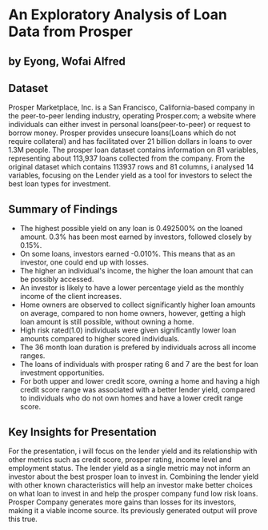 # An Exploratory Analysis of Loan Data from Prosper
## by Eyong, Wofai Alfred


## Dataset

Prosper Marketplace, Inc. is a San Francisco, California-based company in the peer-to-peer lending industry, operating Prosper.com; a website where individuals can either invest in personal loans(peer-to-peer) or request to borrow money. Prosper provides unsecure loans(Loans which do not require collateral) and has facilitated over 21 billion dollars in loans to over 1.3M people. 
The prosper loan dataset contains information on 81 variables, representing about 113,937 loans collected from the company. From the original dataset which contains 113937 rows and 81 columns, i analysed 14 variables, focusing on the Lender yield as a tool for investors to select the best loan types for investment.

## Summary of Findings


- The highest possible yield on any loan is 0.492500% on the loaned amount. 0.3% has been most earned by investors, followed closely by 0.15%.
- On some loans, investors earned -0.010%. This means that as an investor, one could end up with losses. 
- The higher an individual's income, the higher the loan amount that can be possibly accessed.
- An investor is likely to have a lower percentage yield as the monthly income of the client increases.
- Home owners are observed to collect significantly higher loan amounts on average, compared to non home owners, however, getting a high loan amount is still possible, without owning a home.
- High risk rated(1.0) individuals were given significantly lower loan amounts compared to higher scored individuals.
- The 36 month loan duration is prefered by individuals across all income ranges.
- The loans of individuals with prosper rating 6 and 7 are the best for loan investment opportunities.
- For both upper and lower credit score, owning a home and having a high credit score range was associated with a better lender yield, compared to individuals who do not own homes and have a lower credit range score.



## Key Insights for Presentation

For the presentation, i will focus on the lender yield and its relationship with other metrics such as credit score, prosper rating, income level and employment status. The lender yield as a single metric may not inform an investor about the best prosper loan to invest in. Combining the lender yield with other known characteristics will help an investor make better choices on what loan to invest in and help the prosper company fund low risk loans.
Prosper Company generates more gains than losses for its investors, making it a viable income source. Its previously generated output will prove this true.
